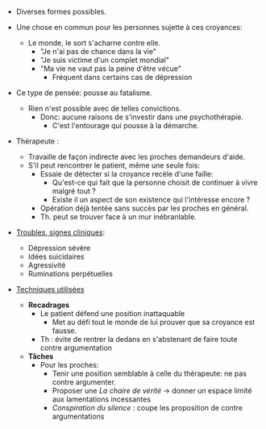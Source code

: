 - Diverses formes possibles.
- Une chose en commun pour les personnes sujette à ces croyances:
	- Le monde, le sort s'acharne contre elle.
		- "Je n'ai pas de chance dans la vie"
		- "Je suis victime d'un complet mondial"
		- "Ma vie ne vaut pas la peine d'être vécue"
			- Fréquent dans certains cas de dépression

- Ce type de pensée: pousse au fatalisme.
	- Rien n'est possible avec de telles convictions. 
		- Donc: aucune raisons de s'investir dans une psychothérapie. 
			- C'est l'entourage qui pousse à la démarche. 

- Thérapeute :
	- Travaille de façon indirecte avec les proches demandeurs d'aide.
	- S'il peut rencontrer le patient, même une seule fois:
		- Essaie de détecter si la croyance recèle d'une faille:
			- Qu'est-ce qui fait que la personne choisit de continuer à vivre malgré tout ?
			- Existe il un aspect de son existence qui l'intéresse encore ?
		- Opération déjà tentée sans succès par les proches en général.
		- Th. peut se trouver face à un mur inébranlable.

- <u>Troubles, signes cliniques</u>:
	- Dépression sévère
	- Idées suicidaires
	- Agressivité 
	- Ruminations perpétuelles 
- <u>Techniques utilisées</u>
	- **Recadrages**
		- Le patient défend une position inattaquable 
			- Met au défi tout le monde de lui prouver que sa croyance est fausse.
		- Th : évite de rentrer la dedans en s'abstenant de faire toute contre argumentation
	- **Tâches**
		- Pour les proches:
			- Tenir une position semblable à celle du thérapeute: ne pas contre argumenter.
			- Proposer une *La chaire de vérité* -> donner un espace limité aux lamentations incessantes
			- *Conspiration du silence* : coupe les proposition de contre argumentations 
